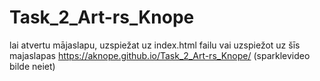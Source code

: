 # Task_2_Art-rs_Knope

lai atvertu mājaslapu, uzspiežat uz index.html failu
vai uzspiežot uz šīs majaslapas https://aknope.github.io/Task_2_Art-rs_Knope/ (sparklevideo bilde neiet)
